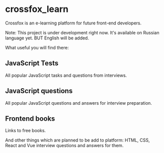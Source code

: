 # crossfox_learn

Crossfox is an e-learning platform for future front-end developers.

Note: This project is under development right now. It's available on Russian language yet. BUT English will be added.

What useful you will find there:

## JavaScript Tests

All popular JavaScript tasks and questions from interviews.

## JavaScript questions

All popular JavaScript questions and answers for interview preparation.

## Frontend books

Links to free books.

And other things which are planned to be add to platform: HTML, CSS, React and Vue interview questions and answers for them.


